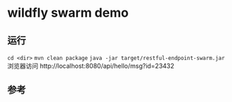 # wildfly swarm demo 


## 运行
`cd <dir>`
`mvn clean package` 
`java -jar target/restful-endpoint-swarm.jar`
浏览器访问 http://localhost:8080/api/hello/msg?id=23432 


## 参考

